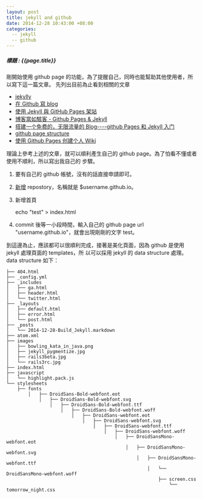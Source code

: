 ```yaml
---
layout: post
title: jekyll and github
date: 2014-12-28 10:43:00 +08:00
categories:
  -- jekyll
  -- github
---
```

##### 標題 : {{page.title}} #####

  剛開始使用 github page 的功能，為了提醒自己，同時也能幫助其他使用者，所以寫下這一篇文章。 
先列出目前為止看到相關的文章 

+ [jekylly](http://jekyllrb.com/docs/templates/) 
+ [在 Github 寫 blog](http://blog.bonereborn.com/github/2013/09/05/blogging-on-github/) 
+ [使用 Jekyll 與 GitHub Pages 架站](http://blog.lyhdev.com/2012/02/jekyll-github-pages.html) 
+ [博客當如駭客 - Github Pages & Jekyll](http://chchwy.github.io/2012/12/Blogging-Like-a-Hacker-Github-Pages.html) 
+ [搭建一个免费的，无限流量的 Blog----github Pages 和 Jekyll 入门](http://www.ruanyifeng.com/blog/2012/08/blogging_with_jekyll.html) 
+ [github page structure](https://github.com/mojombo/tpw) 
+ [使用 Github Pages 创建个人 Wiki](http://junnan.org/blog/2011-06-23-create-wiki-on-github-pages.html) 


理論上參考上述的文章，就可以順利產生自己的 github page。為了怕看不懂或者使用不順利，所以寫出我自己的 
步驟。 

1. 要有自己的 github 帳號，沒有的話直接申請即可。 
2. [新增](https://github.com/new) repostory，名稱就是 $username.github.io。 
3. 新增首頁 

    echo "test" > index.html

4. commit 後等一小段時間，輸入自己的 github page url "username.github.io"，就會出現剛剛的文字 test。

到這邊為止，應該都可以很順利完成，接著是美化頁面，因為 github 是使用 jekyll 處理頁面的 templates，所
以可以採用 jekyll 的 data structure 處理。data structure 如下：
    
    ├── 404.html
    ├── _config.yml
    ├── _includes
    │   ├── ga.html
    │   ├── header.html
    │   └── twitter.html
    ├── _layouts
    │   ├── default.html
    │   ├── error.html
    │   └── post.html
    ├── _posts
    │   └── 2014-12-28-Build_Jekyll.markdown
    ├── atom.xml
    ├── images
    │   ├── bowling_kata_in_java.png
    │   ├── jekyll_pygmentize.jpg
    │   ├── rails3beta.jpg
    │   └── rails3rc.jpg
    ├── index.html
    ├── javascript
    │   └── highlight.pack.js
    └── stylesheets
        ├── fonts
            │   ├── DroidSans-Bold-webfont.eot
                │   ├── DroidSans-Bold-webfont.svg
                    │   ├── DroidSans-Bold-webfont.ttf
                        │   ├── DroidSans-Bold-webfont.woff
                            │   ├── DroidSans-webfont.eot
                                │   ├── DroidSans-webfont.svg
                                    │   ├── DroidSans-webfont.ttf
                                        │   ├── DroidSans-webfont.woff
                                            │   ├── DroidSansMono-webfont.eot
                                                │   ├── DroidSansMono-webfont.svg
                                                    │   ├── DroidSansMono-webfont.ttf
                                                        │   └── DroidSansMono-webfont.woff
                                                            ├── screen.css
                                                                └── tomorrow_night.css
